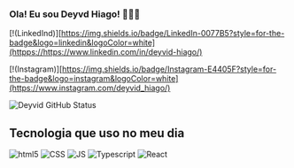 ### Ola! Eu sou Deyvd Hiago! 🧑🏽‍💻

[!(LinkedInd)][https://img.shields.io/badge/LinkedIn-0077B5?style=for-the-badge&logo=linkedin&logoColor=white](httpps://https://www.linkedin.com/in/deyvid-hiago/)

[!(Instagram)][https://img.shields.io/badge/Instagram-E4405F?style=for-the-badge&logo=instagram&logoColor=white](https://www.instagram.com/deyvid_hiago/)

![Deyvid GitHub Status](https://github-readme-stats.vercel.app/api?username=DeyvidHiago&show_icons=true&theme=dracula)

## Tecnologia que uso no meu dia

<div>
    <img alignm='center' alt=html5 src=https://img.shields.io/badge/HTML5-E34F26?style=for-the-badge&logo=html5&logoColor=white>  
    <img alignm='center' alt=CSS src=https://img.shields.io/badge/CSS3-1572B6?style=for-the-badge&logo=css3&logoColor=white/> 
    <img alignm='center' alt=JS src=https://img.shields.io/badge/JavaScript-F7DF1E?style=for-the-badge&logo=javascript&logoColor=black/>
    <img alignm='center' alt=Typescript src=https://img.shields.io/badge/TypeScript-007ACC?style=for-the-badge&logo=typescript&logoColor=white/>
    <img alignm='center' alt=React src=https://img.shields.io/badge/React-20232A?style=for-the-badge&logo=react&logoColor=61DAFB/>
</div>
